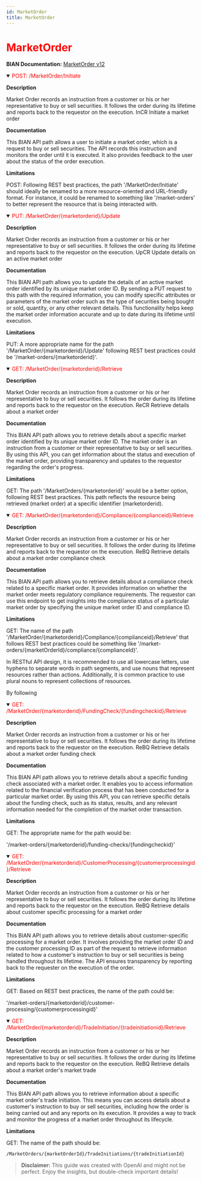 ```yaml
---
id: MarketOrder
title: MarketOrder
---
```


<h1 style='color:red;'>MarketOrder</h1>

**BIAN Documentation:** [MarketOrder v12](https://app.swaggerhub.com/apis/BIAN-3/MarketOrder/12.0.0)

<details open>
  <summary><span style='color:red;'>POST: /MarketOrder/Initiate</span></summary>

  **Description**

  Market Order records an instruction from a customer or his or her representative to buy or sell securities. It follows the order during its lifetime and reports back to the requestor on the execution. InCR Initiate a market order

  **Documentation**

  This BIAN API path allows a user to initiate a market order, which is a request to buy or sell securities. The API records this instruction and monitors the order until it is executed. It also provides feedback to the user about the status of the order execution.

  **Limitations**

  POST: Following REST best practices, the path '/MarketOrder/Initiate' should ideally be renamed to a more resource-oriented and URL-friendly format. For instance, it could be renamed to something like '/market-orders' to better represent the resource that is being interacted with.

</details>

<details open>
  <summary><span style='color:red;'>PUT: /MarketOrder/{marketorderid}/Update</span></summary>

  **Description**

  Market Order records an instruction from a customer or his or her representative to buy or sell securities. It follows the order during its lifetime and reports back to the requestor on the execution. UpCR Update details on an active market order

  **Documentation**

  This BIAN API path allows you to update the details of an active market order identified by its unique market order ID. By sending a PUT request to this path with the required information, you can modify specific attributes or parameters of the market order such as the type of securities being bought or sold, quantity, or any other relevant details. This functionality helps keep the market order information accurate and up to date during its lifetime until execution.

  **Limitations**

  PUT: A more appropriate name for the path '/MarketOrder/{marketorderid}/Update' following REST best practices could be  '/market-orders/{marketorderid}'.

</details>

<details open>
  <summary><span style='color:red;'>GET: /MarketOrder/{marketorderid}/Retrieve</span></summary>

  **Description**

  Market Order records an instruction from a customer or his or her representative to buy or sell securities. It follows the order during its lifetime and reports back to the requestor on the execution. ReCR Retrieve details about a market order

  **Documentation**

  This BIAN API path allows you to retrieve details about a specific market order identified by its unique market order ID. The market order is an instruction from a customer or their representative to buy or sell securities. By using this API, you can get information about the status and execution of the market order, providing transparency and updates to the requestor regarding the order's progress.

  **Limitations**

  GET: The path '/MarketOrders/{marketorderid}' would be a better option, following REST best practices. This path reflects the resource being retrieved (market order) at a specific identifier (marketorderid).

</details>

<details open>
  <summary><span style='color:red;'>GET: /MarketOrder/{marketorderid}/Compliance/{complianceid}/Retrieve</span></summary>

  **Description**

  Market Order records an instruction from a customer or his or her representative to buy or sell securities. It follows the order during its lifetime and reports back to the requestor on the execution. ReBQ Retrieve details about a market order compliance check

  **Documentation**

  This BIAN API path allows you to retrieve details about a compliance check related to a specific market order. It provides information on whether the market order meets regulatory compliance requirements. The requestor can use this endpoint to get insights into the compliance status of a particular market order by specifying the unique market order ID and compliance ID.

  **Limitations**

  GET: The name of the path '/MarketOrder/{marketorderid}/Compliance/{complianceid}/Retrieve' that follows REST best practices could be something like '/market-orders/{marketOrderId}/compliance/{complianceId}'. 

In RESTful API design, it is recommended to use all lowercase letters, use hyphens to separate words in path segments, and use nouns that represent resources rather than actions. Additionally, it is common practice to use plural nouns to represent collections of resources. 

By following

</details>

<details open>
  <summary><span style='color:red;'>GET: /MarketOrder/{marketorderid}/FundingCheck/{fundingcheckid}/Retrieve</span></summary>

  **Description**

  Market Order records an instruction from a customer or his or her representative to buy or sell securities. It follows the order during its lifetime and reports back to the requestor on the execution. ReBQ Retrieve details about a market order funding check

  **Documentation**

  This BIAN API path allows you to retrieve details about a specific funding check associated with a market order. It enables you to access information related to the financial verification process that has been conducted for a particular market order. By using this API, you can retrieve specific details about the funding check, such as its status, results, and any relevant information needed for the completion of the market order transaction.

  **Limitations**

  GET: The appropriate name for the path would be:

'/market-orders/{marketorderid}/funding-checks/{fundingcheckid}'

</details>

<details open>
  <summary><span style='color:red;'>GET: /MarketOrder/{marketorderid}/CustomerProcessing/{customerprocessingid}/Retrieve</span></summary>

  **Description**

  Market Order records an instruction from a customer or his or her representative to buy or sell securities. It follows the order during its lifetime and reports back to the requestor on the execution. ReBQ Retrieve details about customer specific processing for a market order

  **Documentation**

  This BIAN API path allows you to retrieve details about customer-specific processing for a market order. It involves providing the market order ID and the customer processing ID as part of the request to retrieve information related to how a customer's instruction to buy or sell securities is being handled throughout its lifetime. The API ensures transparency by reporting back to the requester on the execution of the order.

  **Limitations**

  GET: Based on REST best practices, the name of the path could be:

'/market-orders/{marketorderid}/customer-processing/{customerprocessingid}'

</details>

<details open>
  <summary><span style='color:red;'>GET: /MarketOrder/{marketorderid}/TradeInitiation/{tradeinitiationid}/Retrieve</span></summary>

  **Description**

  Market Order records an instruction from a customer or his or her representative to buy or sell securities. It follows the order during its lifetime and reports back to the requestor on the execution. ReBQ Retrieve details about a market order's market trade

  **Documentation**

  This BIAN API path allows you to retrieve information about a specific market order's trade initiation. This means you can access details about a customer's instruction to buy or sell securities, including how the order is being carried out and any reports on its execution. It provides a way to track and monitor the progress of a market order throughout its lifecycle.

  **Limitations**

  GET: The name of the path should be: 

```
/MarketOrders/{marketOrderId}/TradeInitiations/{tradeInitiationId}
```

</details>

> **Disclaimer:** This guide was created with OpenAI and might not be perfect. Enjoy the insights, but double-check important details!
